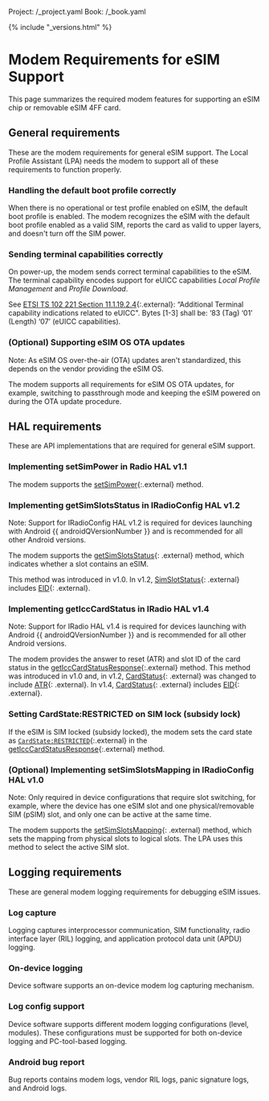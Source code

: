 Project: /_project.yaml
Book: /_book.yaml

{% include "_versions.html" %}

<!--
  Copyright 2018 The Android Open Source Project

  Licensed under the Apache License, Version 2.0 (the "License");
  you may not use this file except in compliance with the License.
  You may obtain a copy of the License at

      http://www.apache.org/licenses/LICENSE-2.0

  Unless required by applicable law or agreed to in writing, software
  distributed under the License is distributed on an "AS IS" BASIS,
  WITHOUT WARRANTIES OR CONDITIONS OF ANY KIND, either express or implied.
  See the License for the specific language governing permissions and
  limitations under the License.
-->

# Modem Requirements for eSIM Support

This page summarizes the required modem features for supporting an eSIM chip or
removable eSIM 4FF card.

## General requirements

These are the modem requirements for general eSIM support. The Local Profile
Assistant (LPA) needs the modem to support all of these requirements to function
properly.

### Handling the default boot profile correctly

When there is no operational or test profile enabled on eSIM, the default boot
profile is enabled. The modem recognizes the eSIM with the default boot
profile enabled as a valid SIM, reports the card as valid to upper layers,
and doesn't turn off the SIM power.

### Sending terminal capabilities correctly

On power-up, the modem sends correct terminal capabilities to the eSIM. The
terminal capability encodes support for eUICC capabilities *Local Profile
Management* and *Profile Download*.

See
[ETSI TS 102 221 Section 11.1.19.2.4](https://www.etsi.org/deliver/etsi_ts/102200_102299/102221/15.00.00_60/ts_102221v150000p.pdf){:.external}:
“Additional Terminal capability indications related to eUICC". Bytes [1-3] shall
be: ‘83 (Tag) ‘01’ (Length) ‘07’ (eUICC capabilities).

### (Optional) Supporting eSIM OS OTA updates

Note: As eSIM OS over-the-air (OTA) updates aren't standardized, this depends
on the vendor providing the eSIM OS.

The modem supports all requirements for eSIM OS OTA updates, for example,
switching to passthrough mode and keeping the eSIM powered on during the OTA
update procedure.

## HAL requirements

These are API implementations that are required for general eSIM support.

### Implementing setSimPower in Radio HAL v1.1

The modem supports the
[setSimPower](https://android.googlesource.com/platform/hardware/interfaces/+/master/radio/1.1/IRadio.hal#72){:.external}
method.

### Implementing getSimSlotsStatus in IRadioConfig HAL v1.2

Note: Support for IRadioConfig HAL v1.2 is required for devices launching
with Android {{ androidQVersionNumber }} and is recommended for all other
Android versions.

The modem supports the
[getSimSlotsStatus](https://android.googlesource.com/platform/hardware/interfaces/+/master/radio/config/1.0/IRadioConfig.hal#51){: .external}
method, which indicates whether a slot contains an eSIM.

This method was introduced in v1.0. In v1.2,
[SimSlotStatus](https://android.googlesource.com/platform/hardware/interfaces/+/master/radio/config/1.2/types.hal#22){: .external}
includes
[EID](https://android.googlesource.com/platform/hardware/interfaces/+/master/radio/config/1.2/types.hal#31){: .external}.

### Implementing getIccCardStatus in IRadio HAL v1.4

Note: Support for IRadio HAL v1.4 is required for devices launching with Android
{{ androidQVersionNumber }} and is recommended for all other Android
versions.

The modem provides the answer to reset (ATR) and slot ID of the card status
in the
[getIccCardStatusResponse](https://android.googlesource.com/platform/hardware/interfaces/+/master/radio/1.0/IRadioResponse.hal#38){:.external}
method. This method was introduced in v1.0 and, in v1.2,
[CardStatus](https://android.googlesource.com/platform/hardware/interfaces/+/master/radio/1.2/types.hal#343){: .external}
was changed to include
[ATR](https://android.googlesource.com/platform/hardware/interfaces/+/master/radio/1.2/types.hal#353){: .external}.
In v1.4,
[CardStatus](https://android.googlesource.com/platform/hardware/interfaces/+/master/radio/1.4/types.hal#1669){: .external}
includes
[EID](https://android.googlesource.com/platform/hardware/interfaces/+/master/radio/1.4/types.hal?#1678){: .external}.

### Setting CardState:RESTRICTED on SIM lock (subsidy lock)

If the eSIM is SIM locked (subsidy locked), the modem sets the card state as
[`CardState:RESTRICTED`](https://android.googlesource.com/platform/hardware/interfaces/+/master/radio/1.0/types.hal#168){:.external}
in the
[getIccCardStatusResponse](https://android.googlesource.com/platform/hardware/interfaces/+/master/radio/1.0/IRadioResponse.hal#38){:.external}
method.

### (Optional) Implementing setSimSlotsMapping in IRadioConfig HAL v1.0

Note: Only required in device configurations that require slot switching, for
example, where the device has one eSIM slot and one physical/removable SIM
(pSIM) slot, and only one can be active at the same time.

The modem supports the
[setSimSlotsMapping](https://android.googlesource.com/platform/hardware/interfaces/+/master/radio/config/1.0/IRadioConfig.hal#81){: .external}
method,
which sets the mapping from physical slots to logical slots. The LPA uses this
method to select the active SIM slot.

## Logging requirements

These are general modem logging requirements for debugging eSIM issues.

### Log capture

Logging captures interprocessor communication, SIM functionality, radio
interface layer (RIL) logging, and application protocol data unit (APDU)
logging.

### On-device logging

Device software supports an on-device modem log capturing mechanism.

### Log config support

Device software supports different modem logging configurations (level,
modules). These configurations must be supported for both on-device logging and
PC-tool-based logging.

### Android bug report

Bug reports contains modem logs, vendor RIL logs, panic signature logs, and
Android logs.
